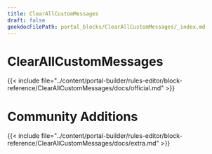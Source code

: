 ```yaml
---
title: ClearAllCustomMessages
draft: false
geekdocFilePath: portal_blocks/ClearAllCustomMessages/_index.md
---
```

# ClearAllCustomMessages
{{< include file="../content/portal-builder/rules-editor/block-reference/ClearAllCustomMessages/docs/official.md" >}}

# Community Additions

{{< include file="../content/portal-builder/rules-editor/block-reference/ClearAllCustomMessages/docs/extra.md" >}}